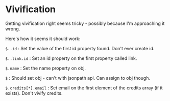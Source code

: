 # Vivification

Getting vivification right seems tricky - possibly because I'm approaching it wrong.

Here's how it seems it should work:

`$..id`
: Set the value of the first id property found. Don't ever create id.

`$..link.id`
: Set an id property on the first property called link.

`$.name`
: Set the name property on obj.

`$`
: Should set obj - can't with jsonpath api. Can assign to obj though.

`$.credits[*].email`
: Set email on the first element of the credits array (if it exists). Don't vivify credits.


